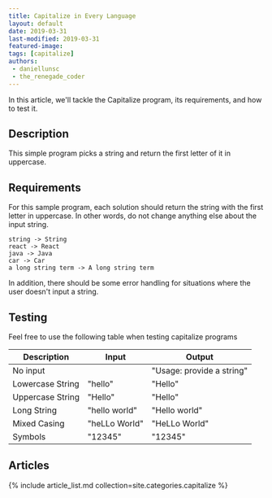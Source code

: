 ```yaml
---
title: Capitalize in Every Language
layout: default
date: 2019-03-31
last-modified: 2019-03-31
featured-image:
tags: [capitalize]
authors: 
 - daniellunsc
 - the_renegade_coder
---
```


In this article, we'll tackle the Capitalize program, its requirements, and how
to test it.

## Description

This simple program picks a string and return the first letter of it in uppercase.

## Requirements

For this sample program, each solution should return the string with the first letter in uppercase.
In other words, do not change anything else about the input string.

```
string -> String
react -> React
java -> Java
car -> Car
a long string term -> A long string term
```

In addition, there should be some error handling for situations where the user
doesn't input a string.

## Testing

Feel free to use the following table when testing capitalize programs

| Description | Input | Output |
|-------------|-------|--------|
| No input | | "Usage: provide a string" |
| Lowercase String | "hello" | "Hello" |
| Uppercase String | "Hello" | "Hello" |
| Long String | "hello world" | "Hello world" |
| Mixed Casing | "heLLo World" | "HeLLo World" |
| Symbols | "12345" | "12345" |

## Articles

{% include article_list.md collection=site.categories.capitalize %}

[1]: #requirements
